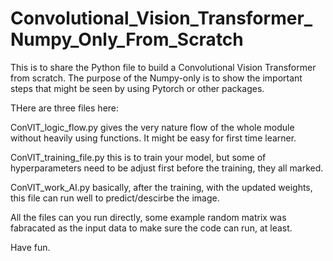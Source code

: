 # Convolutional_Vision_Transformer_Numpy_Only_From_Scratch

This is to share the Python file to build a Convolutional Vision Transformer from scratch. The purpose of the Numpy-only is to show the important steps that might be seen by using Pytorch or other packages.

THere are three files here:

ConVIT_logic_flow.py gives the very nature flow of the whole module without heavily using functions. It might be easy for first time learner.

ConVIT_training_file.py this is to train your model, but some of hyperparameters need to be adjust first before the training, they all marked.

ConVIT_work_AI.py basically, after the training, with the updated weights, this file can run well to predict/descirbe the image.

All the files can you run directly, some example random matrix was fabracated as the input data to make sure the code can run, at least.

Have fun.
